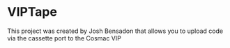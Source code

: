# VIPTape

This project was created by Josh Bensadon that allows you to upload code via the 
cassette port to the Cosmac VIP

